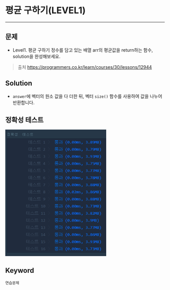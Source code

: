 # 평균 구하기(LEVEL1)
---
## 문제
- Level1. 평균 구하기
정수를 담고 있는 배열 arr의 평균값을 return하는 함수, solution을 완성해보세요.

> 출처 https://programmers.co.kr/learn/courses/30/lessons/12944

## Solution
- ```answer```에 벡터의 원소 값을 다 더한 뒤, 벡터 ```size()``` 함수를 사용하여 값을 나누어 반환합니다.

## 정확성 테스트 
<img src = "Lv1-17_confirm.PNG" widith="350" height="400">

## Keyword
```연습문제```
